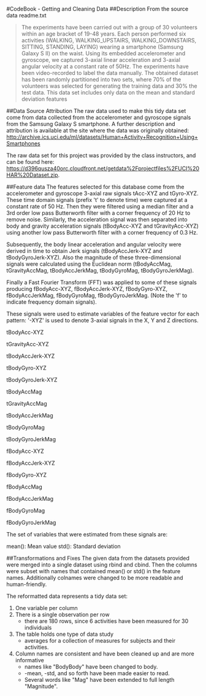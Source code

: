 #CodeBook - Getting and Cleaning Data 
##Description
From the source data readme.txt

>The experiments have been carried out with a group of 30 volunteers within an age bracket of 19-48 years. Each person performed six activities (WALKING, WALKING_UPSTAIRS, WALKING_DOWNSTAIRS, SITTING, STANDING, LAYING) wearing a smartphone (Samsung Galaxy S II) on the waist. Using its embedded accelerometer and gyroscope, we captured 3-axial linear acceleration and 3-axial angular velocity at a constant rate of 50Hz. The experiments have been video-recorded to label the data manually. The obtained dataset has been randomly partitioned into two sets, where 70% of the volunteers was selected for generating the training data and 30% the test data.
This data set includes only data on the mean and standard deviation features

##Data Source Attribution
The raw data used to make this tidy data set come from data collected from the accelerometer and gyroscope signals from the Samsung Galaxy S smartphone. A further description and attribution is available at the site where the data was originally obtained:
http://archive.ics.uci.edu/ml/datasets/Human+Activity+Recognition+Using+Smartphones

The raw data set for this project was provided by the class instructors, and can be found here: https://d396qusza40orc.cloudfront.net/getdata%2Fprojectfiles%2FUCI%20HAR%20Dataset.zip.

##Feature data
The features selected for this database come from the accelerometer and gyroscope 3-axial raw signals tAcc-XYZ and tGyro-XYZ. These time domain signals (prefix 't' to denote time) were captured at a constant rate of 50 Hz. Then they were filtered using a median filter and a 3rd order low pass Butterworth filter with a corner frequency of 20 Hz to remove noise. Similarly, the acceleration signal was then separated into body and gravity acceleration signals (tBodyAcc-XYZ and tGravityAcc-XYZ) using another low pass Butterworth filter with a corner frequency of 0.3 Hz. 

Subsequently, the body linear acceleration and angular velocity were derived in time to obtain Jerk signals (tBodyAccJerk-XYZ and tBodyGyroJerk-XYZ). Also the magnitude of these three-dimensional signals were calculated using the Euclidean norm (tBodyAccMag, tGravityAccMag, tBodyAccJerkMag, tBodyGyroMag, tBodyGyroJerkMag). 

Finally a Fast Fourier Transform (FFT) was applied to some of these signals producing fBodyAcc-XYZ, fBodyAccJerk-XYZ, fBodyGyro-XYZ, fBodyAccJerkMag, fBodyGyroMag, fBodyGyroJerkMag. (Note the 'f' to indicate frequency domain signals). 

These signals were used to estimate variables of the feature vector for each pattern: 
'-XYZ' is used to denote 3-axial signals in the X, Y and Z directions.

tBodyAcc-XYZ

tGravityAcc-XYZ

tBodyAccJerk-XYZ

tBodyGyro-XYZ

tBodyGyroJerk-XYZ

tBodyAccMag

tGravityAccMag

tBodyAccJerkMag

tBodyGyroMag

tBodyGyroJerkMag

fBodyAcc-XYZ

fBodyAccJerk-XYZ

fBodyGyro-XYZ

fBodyAccMag

fBodyAccJerkMag

fBodyGyroMag

fBodyGyroJerkMag


The set of variables that were estimated from these signals are: 

mean(): Mean value
std(): Standard deviation

##Transformations and Fixes
The given data from the datasets provided were merged into a single dataset using rbind and cbind.  Then the columns were subset with names that contained mean() or std() in the feature names. Additionally colnames were changed to be more readable and human-friendly. 


The reformatted data represents a tidy data set:

1. One variable per column
2. There is a single observation per row  
   + there are 180 rows, since 6 activities have been measured for 30 individuals
3. The table holds one type of data study  
   + averages for a collection of measures for subjects and their activities.
4. Column names are consistent and have been cleaned up and are more informative
   + names like "BodyBody" have been changed to body. 
   + -mean, -std, and so forth have been made easier to read. 
   + Several words like "Mag" have been extended to full length "Magnitude". 


